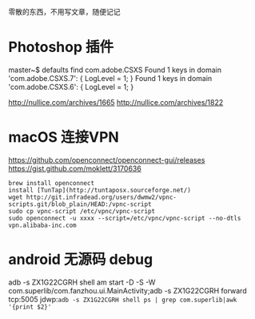 零散的东西，不用写文章，随便记记

# Photoshop 插件

master~$ defaults find  com.adobe.CSXS
Found 1 keys in domain 'com.adobe.CSXS.7': {
    LogLevel = 1;
}
Found 1 keys in domain 'com.adobe.CSXS.6': {
    LogLevel = 1;
}

http://nullice.com/archives/1665
http://nullice.com/archives/1822

# macOS 连接VPN
<https://github.com/openconnect/openconnect-gui/releases>
<https://gist.github.com/moklett/3170636>
```
brew install openconnect
install [TunTap](http://tuntaposx.sourceforge.net/)
wget http://git.infradead.org/users/dwmw2/vpnc-scripts.git/blob_plain/HEAD:/vpnc-script
sudo cp vpnc-script /etc/vpnc/vpnc-script
sudo openconnect -u xxxx --script=/etc/vpnc/vpnc-script --no-dtls vpn.alibaba-inc.com
```


# android 无源码 debug

adb -s ZX1G22CGRH shell am start -D -S -W com.superlib/com.fanzhou.ui.MainActivity;adb -s ZX1G22CGRH forward tcp:5005 jdwp:`adb -s ZX1G22CGRH shell ps | grep com.superlib|awk '{print $2}'`
